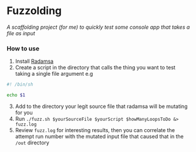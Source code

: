 # Fuzzolding

*A scaffolding project (for me) to quickly test some console app that takes a file as input*

### How to use

1. Install [Radamsa](https://gitlab.com/akihe/radamsa)
2. Create a script in the directory that calls the thing you want to test taking a single file argument e.g

```bash
#! /bin/sh

echo $1
```
3. Add to the directory your legit source file that radamsa will be mutating for you
4. Run `./fuzz.sh $yourSourceFile $yourScript $howManyLoopsToDo &> fuzz.log`
5. Review `fuzz.log` for interesting results, then you can correlate the attempt run number with the mutated input file that caused that in the `/out` directory
